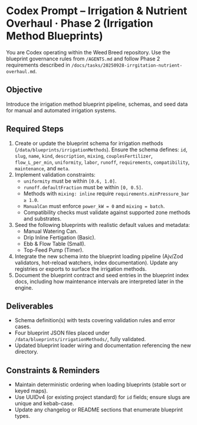 # Codex Prompt – Irrigation & Nutrient Overhaul · Phase 2 (Irrigation Method Blueprints)

You are Codex operating within the Weed Breed repository. Use the blueprint governance rules from `/AGENTS.md` and follow Phase 2 requirements described in `/docs/tasks/20250928-irrgitation-nutrient-overhaul.md`.

## Objective

Introduce the irrigation method blueprint pipeline, schemas, and seed data for manual and automated irrigation systems.

## Required Steps

1. Create or update the blueprint schema for irrigation methods (`/data/blueprints/irrigationMethods`). Ensure the schema defines: `id`, `slug`, `name`, `kind`, `description`, `mixing`, `couplesFertilizer`, `flow_L_per_min`, `uniformity`, `labor`, `runoff`, `requirements`, `compatibility`, `maintenance`, and `meta`.
2. Implement validation constraints:
   - `uniformity` must be within `[0.6, 1.0]`.
   - `runoff.defaultFraction` must be within `[0, 0.5]`.
   - Methods with `mixing: inline` require `requirements.minPressure_bar ≥ 1.0`.
   - `ManualCan` must enforce `power_kW = 0` and `mixing = batch`.
   - Compatibility checks must validate against supported zone methods and substrates.
3. Seed the following blueprints with realistic default values and metadata:
   - Manual Watering Can.
   - Drip Inline Fertigation (Basic).
   - Ebb & Flow Table (Small).
   - Top-Feed Pump (Timer).
4. Integrate the new schema into the blueprint loading pipeline (Ajv/Zod validators, hot-reload watchers, index documentation). Update any registries or exports to surface the irrigation methods.
5. Document the blueprint contract and seed entries in the blueprint index docs, including how maintenance intervals are interpreted later in the engine.

## Deliverables

- Schema definition(s) with tests covering validation rules and error cases.
- Four blueprint JSON files placed under `/data/blueprints/irrigationMethods/`, fully validated.
- Updated blueprint loader wiring and documentation referencing the new directory.

## Constraints & Reminders

- Maintain deterministic ordering when loading blueprints (stable sort or keyed maps).
- Use UUIDv4 (or existing project standard) for `id` fields; ensure slugs are unique and kebab-case.
- Update any changelog or README sections that enumerate blueprint types.
